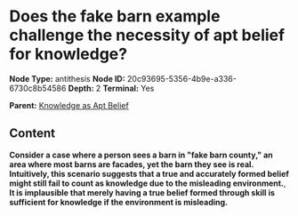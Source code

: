 # Does the fake barn example challenge the necessity of apt belief for knowledge?

**Node Type:** antithesis
**Node ID:** 20c93695-5356-4b9e-a336-6730c8b54586
**Depth:** 2
**Terminal:** Yes

**Parent:** [Knowledge as Apt Belief](knowledge-as-apt-belief.md)

## Content

**Consider a case where a person sees a barn in "fake barn county," an area where most barns are facades, yet the barn they see is real. Intuitively, this scenario suggests that a true and accurately formed belief might still fail to count as knowledge due to the misleading environment.**, **It is implausible that merely having a true belief formed through skill is sufficient for knowledge if the environment is misleading.**
